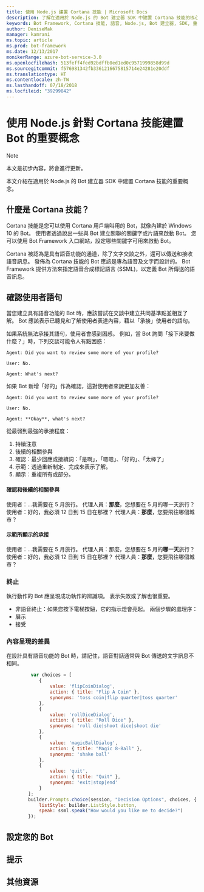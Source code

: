 ```yaml
---
title: 使用 Node.js 建置 Cortana 技能 | Microsoft Docs
description: 了解在適用於 Node.js 的 Bot 建立器 SDK 中建置 Cortana 技能的核心概念。
keywords: Bot Framework, Cortana 技能, 語音, Node.js, Bot 建立器, SDK, 重要概念, 核心概念
author: DeniseMak
manager: kamrani
ms.topic: article
ms.prod: bot-framework
ms.date: 12/13/2017
monikerRange: azure-bot-service-3.0
ms.openlocfilehash: 513feff4fed92bdffb0ed1ed0c9571999858d99d
ms.sourcegitcommit: f576981342fb3361216675815714e24281e20ddf
ms.translationtype: HT
ms.contentlocale: zh-TW
ms.lasthandoff: 07/18/2018
ms.locfileid: "39299842"
---
```

# <a name="key-concepts-for-building-a-bot-for-cortana-skills-using-nodejs"></a>使用 Node.js 針對 Cortana 技能建置 Bot 的重要概念
 
> [!NOTE]
> 本文是初步內容，將會進行更新。

本文介紹在適用於 Node.js 的 Bot 建立器 SDK 中建置 Cortana 技能的重要概念。 

## <a name="what-is-a-cortana-skill"></a>什麼是 Cortana 技能？
Cortana 技能是您可以使用 Cortana 用戶端叫用的 Bot，就像內建於 Windows 10 的 Bot。 使用者透過說出一些與 Bot 建立關聯的關鍵字或片語來啟動 Bot。 您可以使用 Bot Framework 入口網站，設定哪些關鍵字可用來啟動 Bot。 

Cortana 被認為是具有語音功能的通道，除了文字交談之外，還可以傳送和接收語音訊息。 發佈為 Cortana 技能的 Bot 應該是專為語音及文字而設計的。 Bot Framework 提供方法來指定語音合成標記語言 (SSML)，以定義 Bot 所傳送的語音訊息。

## <a name="acknowledge-user-utterances"></a>確認使用者語句 

<!-- Establishing conversational understanding -->
<!-- Placeholder: In this section, describe how you have to write your speech to sound natural -->


當您建立具有語音功能的 Bot 時，應該嘗試在交談中建立共同基準點並相互了解。 Bot 應該表示已聽見和了解使用者表達內容，藉以「承接」使用者的語句。

如果系統無法承接其語句，使用者會感到困惑。 例如，當 Bot 詢問「接下來要做什麼？」時，下列交談可能令人有點困惑：

```
Agent: Did you want to review some more of your profile?

User: No.

Agent: What's next?
```

如果 Bot 新增「好的」作為確認，這對使用者來說更加友善：

```
Agent: Did you want to review some more of your profile?

User: No.

Agent: **Okay**, what's next?
```


從最弱到最強的承接程度：
1. 持續注意
2. 後續的相關參與
3. 確認：最少回應或接續詞：「是啊」，「嗯嗯」、「好的」、「太棒了」
4. 示範：透過重新制定、完成來表示了解。
5. 顯示︰重複所有或部分。

#### <a name="acknowledgement-and-next-relevant-contribution"></a>確認和後續的相關參與
使用者：...我需要在 5 月旅行。
代理人員：**那麼**，您想要在 5 月的哪一天旅行？
使用者：好的，我必須 12 日到 15 日在那裡？
代理人員：**那麼**，您要飛往哪個城市？

#### <a name="grounding-by-demonstration"></a>示範所顯示的承接
使用者：...我需要在 5 月旅行。
代理人員：那麼，您想要在 5 月的**哪一天**旅行？
使用者：好的，我必須 12 日到 15 日在那裡？
代理人員：**那麼**，您要飛往哪個城市？


### <a name="closure"></a>終止

執行動作的 Bot 應呈現成功執作的辨識項。
表示失敗或了解也很重要。 
* 非語音終止：如果您按下電梯按鈕，它的指示燈會亮起。
兩個步驟的處理序：
* 展示 
* 接受


### <a name="differences-in-content-presentation"></a>內容呈現的差異
在設計具有語音功能的 Bot 時，請記住，語音對話通常與 Bot 傳送的文字訊息不相同。
<!-- If there are differences in what the bot will say, in the text vs the speak fields of a prompt or in a waterfall, for example, discuss them here.

## Speech

You bot uses the **session.say** method to speak to the user. The speak method has three overloads:
* If you pass only one parameter to **session.say**, it can be a text parameter.
* If you pass two parameters to **session.say**, it can take text and SSML.
* If you pass three parameters, the third parameter takes an options structure that specifies all the options you can pass to build an **IMessage** object.

```javascript
var bot = new builder.UniversalBot(connector, function (session) {
    session.say("Hello... I'm a decision making bot.'.", 
        ssml.speak("Hello. I can help you answer all of life's tough questions."));
    session.replaceDialog('rootMenu');
});

```
## Speech in messages

The **IMessage** object provides a **speak** property for SSML. It can be used to play a .wav file.

The **inputHint** property helps indicate to Cortana whether your bot is expecting input. If you're using a built-in prompt, this value is automatically set to the default of **expectingInput**.

The **inputHint** property can take the following values: 
* **expectingInput**: Indicates that the bot is actively expecting a response from the user. Cortana listens for the user to speak into the microphone.
* **acceptingInput**: Indicates that the bot is passively ready for input but is not waiting on a response. Cortana accepts input from the user if the user holds down the microphone button.
* **ignoringInput**: Cortana is ignoring input. Your bot may send this hint if it is actively processing a request and will ignore input from users until the request is complete.

Prompts can take a `speak:` or `retrySpeak` option.

```javascript
        builder.Prompts.choice(session, "Decision Options", choices, {
            listStyle: builder.ListStyle.button,
            speak: ssml.speak("How would you like me to decide?")
        });
```

Prompts.number has *ordinal support*, meaning that you can say "the last", "the first", "the next-to-last" to choose an item in a list.




## Using synonyms

<!-- Axl Rose example -->     
```javascript   
         var choices = [
            { 
                value: 'flipCoinDialog',
                action: { title: "Flip A Coin" },
                synonyms: 'toss coin|flip quarter|toss quarter'
            },
            {
                value: 'rollDiceDialog',
                action: { title: "Roll Dice" },
                synonyms: 'roll die|shoot dice|shoot die'
            },
            {
                value: 'magicBallDialog',
                action: { title: "Magic 8-Ball" },
                synonyms: 'shake ball'
            },
            {
                value: 'quit',
                action: { title: "Quit" },
                synonyms: 'exit|stop|end'
            }
        ];
        builder.Prompts.choice(session, "Decision Options", choices, {
            listStyle: builder.ListStyle.button,
            speak: ssml.speak("How would you like me to decide?")
        });
```


## <a name="configuring-your-bot"></a>設定您的 Bot

## <a name="prompts"></a>提示


## <a name="additional-resources"></a>其他資源

[CortanaGetstarted]: /cortana/getstarted
[SSMLRef]: https://msdn.microsoft.com/en-us/library/hh378377(v=office.14).aspx